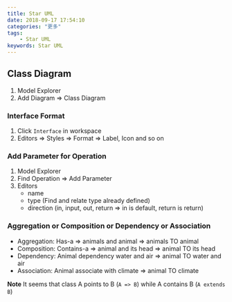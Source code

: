 ```yaml
---
title: Star UML
date: 2018-09-17 17:54:10
categories: "更多"
tags:
    - Star UML
keywords: Star UML
---
```


## Class Diagram

1. Model Explorer
2. Add Diagram => Class Diagram

### Interface Format

1. Click `Interface` in workspace
2. Editors => Styles => Format => Label, Icon and so on

### Add Parameter for Operation

1. Model Explorer
2. Find Operation => Add Parameter
3. Editors
    - name
    - type (Find and relate type already defined)
    - direction (in, input, out, return => in is default, return is return)

### Aggregation or Composition or Dependency or Association

- Aggregation: Has-a => animals and animal => animals TO animal
- Composition: Contains-a => animal and its head => animal TO its head
- Dependency: Animal dependency water and air => animal TO water and air
- Association: Animal associate with climate => animal TO climate

**Note** It seems that class A points to B (`A => B`) while A contains B (`A extends B`)


